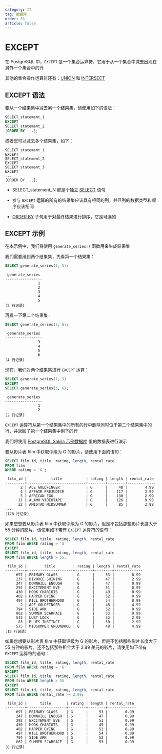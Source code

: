```yaml
---
category: IT
tag: 数据库
order: 33
article: false
---
```


# EXCEPT

在 PostgreSQL 中，`EXCEPT` 是一个集合运算符，它用于从一个集合中减去出现在另外一个集合中的行

其他的集合操作运算符还有：[UNION](./union.md) 和 [INTERSECT](./intersect.md)

## EXCEPT 语法

要从一个结果集中减去另一个结果集，请使用如下的语法：

```sql
SELECT_statement_1
EXCEPT
SELECT_statement_2
[ORDER BY ...];
```

或者您可以减去多个结果集，如下：

```text
SELECT_statement_1
EXCEPT
SELECT_statement_2
EXCEPT
SELECT_statement_3
EXCEPT
...
[ORDER BY ...];
```

- SELECT_statement_N 都是个独立 [SELECT](./select.md) 语句

- 参与 `EXCEPT` 运算的所有的结果集应该具有相同的列，并且列的数据类型和顺序应该相同

- [ORDER BY](./order-by.md) 子句用于对最终结果进行排序，它是可选的

## EXCEPT 示例

在本示例中，我们将使用 `generate_series()` 函数用来生成结果集

我们需要用到两个结果集，先看第一个结果集：

```sql
SELECT generate_series(1, 5);
```

```text
 generate_series
-----------------
               1
               2
               3
               4
               5
(5 行记录)
```

再看一下第二个结果集：

```sql
SELECT generate_series(3, 6);
```

```text
 generate_series
-----------------
               3
               4
               5
               6
(4 行记录)
```

现在，我们对两个结果集进行 `EXCEPT` 运算：

```sql
SELECT generate_series(1, 5)
EXCEPT
SELECT generate_series(3, 6);
```

```text
 generate_series
-----------------
               1
               2
(2 行记录)
```

`EXCEPT` 运算符从第一个结果集中的所有的行中删除同时位于第二个结果集中的行，并返回了第一个结果集中剩下的行

我们将使用 [PostgreSQL Sakila 示例数据库](../start.md#sakila) 里的数据表进行演示

要从影片表 film 中获取评级为 G 的影片，请使用下面的语句：

```sql
SELECT film_id, title, rating, length, rental_rate
FROM film 
WHERE rating = 'G';
```

```text
 film_id |           title           | rating | length | rental_rate
---------+---------------------------+--------+--------+-------------
       2 | ACE GOLDFINGER            | G      |     48 |        4.99
       4 | AFFAIR PREJUDICE          | G      |    117 |        2.99
       5 | AFRICAN EGG               | G      |    130 |        2.99
      11 | ALAMO VIDEOTAPE           | G      |    126 |        0.99
      22 | AMISTAD MIDSUMMER         | G      |     85 |        2.99
...
(178 行记录)
```

如果您想要从影片表 film 中获取评级为 G 的影片，但是不包括那些影片长度大于 55 分钟的影片，请使用如下带有 `EXCEPT` 运算符的语句：

```sql
SELECT film_id, title, rating, length, rental_rate
FROM film WHERE rating = 'G'
EXCEPT
SELECT film_id, title, rating, length, rental_rate
FROM film WHERE length > 55;
```

```text
 film_id |        title        | rating | length | rental_rate
---------+---------------------+--------+--------+-------------
     697 | PRIMARY GLASS       | G      |     53 |        0.99
     237 | DIVORCE SHINING     | G      |     47 |        2.99
     247 | DOWNHILL ENOUGH     | G      |     47 |        0.99
     292 | EXCITEMENT EVE      | G      |     51 |        0.99
     430 | HOOK CHARIOTS       | G      |     49 |        0.99
     402 | HARPER DYING        | G      |     52 |        0.99
     497 | KILL BROTHERHOOD    | G      |     54 |        0.99
       2 | ACE GOLDFINGER      | G      |     48 |        4.99
     794 | SIDE ARK            | G      |     52 |        0.99
     862 | SUMMER SCARFACE     | G      |     53 |        0.99
     542 | LUST LOCK           | G      |     52 |        2.99
      83 | BLUES INSTINCT      | G      |     50 |        2.99
     575 | MIDSUMMER GROUNDHOG | G      |     48 |        4.99
(13 行记录)
```

如果您想要从影片表 film 中获取评级为 G 的影片，但是不包括那些影片长度大于 55 分钟的影片，还不包括那些租金大于 2.99 美元的影片，请使用如下带有 `EXCEPT` 运算符的语句：

```sql
SELECT film_id, title, rating, length, rental_rate
FROM film WHERE rating = 'G'
EXCEPT
SELECT film_id, title, rating, length, rental_rate
FROM film WHERE length > 55
EXCEPT
SELECT film_id, title, rating, length, rental_rate
FROM film WHERE rental_rate >= 2.99;
```

```text
 film_id |      title       | rating | length | rental_rate
---------+------------------+--------+--------+-------------
     697 | PRIMARY GLASS    | G      |     53 |        0.99
     247 | DOWNHILL ENOUGH  | G      |     47 |        0.99
     292 | EXCITEMENT EVE   | G      |     51 |        0.99
     430 | HOOK CHARIOTS    | G      |     49 |        0.99
     402 | HARPER DYING     | G      |     52 |        0.99
     497 | KILL BROTHERHOOD | G      |     54 |        0.99
     794 | SIDE ARK         | G      |     52 |        0.99
     862 | SUMMER SCARFACE  | G      |     53 |        0.99
(8 行记录)
```